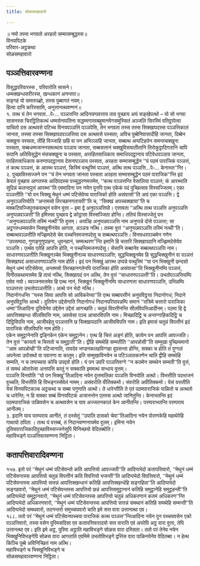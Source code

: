 ```yaml
---
title: सोळसमहावारो

---
```

॥ नमो तस्स भगवतो अरहतो सम्मासम्बुद्धस्स॥  
विनयपिटके  
परिवार-अट्ठकथा  
सोळसमहावारो  


## पञ्ञत्तिवारवण्णना

विसुद्धपरिवारस्स , परिवारोति सासने।  
धम्मक्खन्धसरीरस्स, खन्धकानं अनन्तरा॥  
सङ्गहं यो समारुळ्हो, तस्स पुब्बागतं नयम्।  
हित्वा दानि करिस्सामि, अनुत्तानत्थवण्णनं॥  
१. तत्थ यं तेन भगवता…पे॰… पञ्ञत्तन्ति आदिनयप्पवत्ताय ताव पुच्छाय अयं सङ्खेपत्थो – यो सो भगवा सासनस्स चिरट्ठितिकत्थं धम्मसेनापतिना सद्धम्मगारवबहुमानवेगसमुस्सितं अञ्जलिं सिरस्मिं पतिट्ठापेत्वा याचितो दस अत्थवसे पटिच्च विनयपञ्ञत्तिं पञ्ञपेसि, तेन भगवता तस्स तस्स सिक्खापदस्स पञ्ञत्तिकालं जानता, तस्सा तस्सा सिक्खापदपञ्ञत्तिया दस अत्थवसे पस्सता; अपिच पुब्बेनिवासादीहि जानता, दिब्बेन चक्खुना पस्सता, तीहि विज्जाहि छहि वा पन अभिञ्ञाहि जानता, सब्बत्थ अप्पटिहतेन समन्तचक्खुना पस्सता, सब्बधम्मजाननसमत्थाय पञ्ञाय जानता, सब्बसत्तानं चक्खुविसयातीतानि तिरोकुट्टादिगतानि चापि रूपानि अतिविसुद्धेन मंसचक्खुना च पस्सता, अत्तहितसाधिकाय समाधिपदट्ठानाय पटिवेधपञ्ञाय जानता, परहितसाधिकाय करुणापदट्ठानाय देसनापञ्ञाय पस्सता, अरहता सम्मासम्बुद्धेन ‘‘यं पठमं पाराजिकं पञ्ञत्तं, तं कत्थ पञ्ञत्तं, कं आरब्भ पञ्ञत्तं, किस्मिं वत्थुस्मिं पञ्ञत्तं, अत्थि तत्थ पञ्ञत्ति…पे॰… केनाभत’’न्ति।  
२. पुच्छाविस्सज्जने पन ‘‘यं तेन भगवता जानता पस्सता अरहता सम्मासम्बुद्धेन पठमं पाराजिक’’न्ति इदं केवलं पुच्छाय आगतस्स आदिपदस्स पच्चुद्धरणमत्तमेव, ‘‘कत्थ पञ्ञत्तन्ति वेसालिया पञ्ञत्तं; कं आरब्भाति सुदिन्नं कलन्दपुत्तं आरब्भा’’ति एवमादिना पन नयेन पुनपि एत्थ एकेकं पदं पुच्छित्वाव विस्सज्जितम्। एका पञ्ञत्तीति ‘‘यो पन भिक्खु मेथुनं धम्मं पटिसेवेय्य पाराजिको होति असंवासो’’ति अयं एका पञ्ञत्ति। द्वे अनुपञ्ञत्तियोति ‘‘अन्तमसो तिरच्छानगतायपी’’ति च, ‘‘सिक्खं अपच्चक्खाया’’ति च मक्कटिवज्जिपुत्तकवत्थूनं वसेन वुत्ता – इमा द्वे अनुपञ्ञत्तियो। एत्तावता ‘‘अत्थि तत्थ पञ्ञत्ति अनुपञ्ञत्ति अनुप्पन्नपञ्ञत्ती’’ति इमिस्सा पुच्छाय द्वे कोट्ठासा विस्सज्जिता होन्ति। ततियं विस्सज्जेतुं पन ‘‘अनुप्पन्नपञ्ञत्ति तस्मिं नत्थी’’ति वुत्तम्। अयञ्हि अनुप्पन्नपञ्ञत्ति नाम अनुप्पन्ने दोसे पञ्ञत्ता; सा अट्ठगरुधम्मवसेन भिक्खुनीनंयेव आगता, अञ्ञत्र नत्थि। तस्मा वुत्तं ‘‘अनुप्पन्नपञ्ञत्ति तस्मिं नत्थी’’ति। सब्बत्थपञ्ञत्तीति मज्झिमदेसे चेव पच्चन्तिमजनपदेसु च सब्बत्थपञ्ञत्ति। विनयधरपञ्चमेन गणेन ‘‘उपसम्पदा, गुणङ्गुणूपाहना, धुवनहानं, चम्मत्थरण’’न्ति इमानि हि चत्तारि सिक्खापदानि मज्झिमदेसेयेव पञ्ञत्ति। एत्थेव एतेहि आपत्ति होति, न पच्चन्तिमजनपदेसु। सेसानि सब्बानेव सब्बत्थपञ्ञत्ति नाम।  
साधारणपञ्ञत्तीति भिक्खूनञ्चेव भिक्खुनीनञ्च साधारणपञ्ञत्ति; सुद्धभिक्खूनमेव हि सुद्धभिक्खुनीनं वा पञ्ञत्तं सिक्खापदं असाधारणपञ्ञत्ति नाम होति। इदं पन भिक्खुं आरब्भ उप्पन्ने वत्थुस्मिं ‘‘या पन भिक्खुनी छन्दसो मेथुनं धम्मं पटिसेवेय्य, अन्तमसो तिरच्छानगतेनपि पाराजिका होति असंवासा’’ति भिक्खुनीनम्पि पञ्ञत्तं, विनीतकथामत्तमेव हि तासं नत्थि, सिक्खापदं पन अत्थि, तेन वुत्तं ‘‘साधारणपञ्ञत्ती’’ति। उभतोपञ्ञत्तियम्पि एसेव नयो। ब्यञ्जनमत्तमेव हि एत्थ नानं, भिक्खूनं भिक्खुनीनम्पि साधारणत्ता साधारणपञ्ञत्ति, उभिन्नम्पि पञ्ञत्तत्ता उभतोपञ्ञत्तीति। अत्थे पन भेदो नत्थि।  
निदानोगधन्ति ‘‘यस्स सिया आपत्ति सो आविकरेय्या’’ति एत्थ सब्बापत्तीनं अनुपविट्ठत्ता निदानोगधं; निदाने अनुपविट्ठन्ति अत्थो। दुतियेन उद्देसेनाति निदानोगधं निदानपरियापन्नम्पि समानं ‘‘तत्रिमे चत्तारो पाराजिका धम्मा’’तिआदिना दुतियेनेव उद्देसेन उद्देसं आगच्छति। चतुन्नं विपत्तीनन्ति सीलविपत्तिआदीनम्। पठमा हि द्वे आपत्तिक्खन्धा सीलविपत्ति नाम, अवसेसा पञ्च आचारविपत्ति नाम। मिच्छादिट्ठि च अन्तग्गाहिकदिट्ठि च दिट्ठिविपत्ति नाम, आजीवहेतु पञ्ञत्तानि छ सिक्खापदानि आजीवविपत्ति नाम। इति इमासं चतुन्नं विपत्तीनं इदं पाराजिकं सीलविपत्ति नाम होति।  
एकेन समुट्ठानेनाति द्वङ्गिकेन एकेन समुट्ठानेन। एत्थ हि चित्तं अङ्गं होति, कायेन पन आपत्तिं आपज्जति। तेन वुत्तं ‘‘कायतो च चित्ततो च समुट्ठाती’’ति। द्वीहि समथेहि सम्मतीति ‘‘आपन्नोसी’’ति सम्मुखा पुच्छियमानो ‘‘आम आपन्नोम्ही’’ति पटिजानाति, तावदेव भण्डनकलहविग्गहा वूपसन्ता होन्ति, सक्का च होति तं पुग्गलं अपनेत्वा उपोसथो वा पवारणा वा कातुम्। इति सम्मुखाविनयेन च पटिञ्ञातकरणेन चाति द्वीहि समथेहि सम्मति, न च तप्पच्चया कोचि उपद्दवो होति। यं पन उपरि पञ्ञत्तिवग्गे ‘‘न कतमेन समथेन सम्मती’’ति वुत्तं, तं समथं ओतारेत्वा अनापत्ति कातुं न सक्काति इममत्थं सन्धाय वुत्तम्।  
पञ्ञत्ति विनयोति ‘‘यो पन भिक्खू’’तिआदिना नयेन वुत्तमातिका पञ्ञत्ति विनयोति अत्थो। विभत्तीति पदभाजनं वुच्चति; विभत्तीति हि विभङ्गस्सेवेतं नामम्। असंवरोति वीतिक्कमो। संवरोति अवीतिक्कमो। येसं वत्ततीति येसं विनयपिटकञ्च अट्ठकथा च सब्बा पगुणाति अत्थो। ते धारेन्तीति ते एतं पठमपाराजिकं पाळितो च अत्थतो च धारेन्ति; न हि सक्का सब्बं विनयपिटकं अजानन्तेन एतस्स अत्थो जानितुन्ति। केनाभतन्ति इदं पठमपाराजिकं पाळिवसेन च अत्थवसेन च याव अज्जतनकालं केन आनीतन्ति। परम्पराभतन्ति परम्पराय आनीतम्।  
३. इदानि याय परम्पराय आनीतं, तं दस्सेतुं ‘‘उपालि दासको चेवा’’तिआदिना नयेन पोराणकेहि महाथेरेहि गाथायो ठपिता । तत्थ यं वत्तब्बं, तं निदानवण्णनायमेव वुत्तम्। इमिना नयेन दुतियपाराजिकादिपुच्छाविस्सज्जनेसुपि विनिच्छयो वेदितब्बोति।  
महाविभङ्गे पञ्ञत्तिवारवण्णना निट्ठिता।  


## कतापत्तिवारादिवण्णना

१५७. इतो परं ‘‘मेथुनं धम्मं पटिसेवन्तो कति आपत्तियो आपज्जती’’ति आदिप्पभेदो कतापत्तिवारो, ‘‘मेथुनं धम्मं पटिसेवन्तस्स आपत्तियो चतुन्नं विपत्तीनं कति विपत्तियो भजन्ती’’ति आदिप्पभेदो विपत्तिवारो, ‘‘मेथुनं धम्मं पटिसेवन्तस्स आपत्तियो सत्तन्नं आपत्तिक्खन्धानं कतिहि आपत्तिक्खन्धेहि सङ्गहिता’’ति आदिप्पभेदो सङ्गहवारो, ‘‘मेथुनं धम्मं पटिसेवन्तस्स आपत्तियो छन्नं आपत्तिसमुट्ठानानं कतिहि समुट्ठानेहि समुट्ठहन्ती’’ति आदिप्पभेदो समुट्ठानवारो, ‘‘मेथुनं धम्मं पटिसेवन्तस्स आपत्तियो चतुन्नं अधिकरणानं कतमं अधिकरण’’न्ति आदिप्पभेदो अधिकरणवारो, ‘‘मेथुनं धम्मं पटिसेवन्तस्स आपत्तियो सत्तन्नं समथानं कतिहि समथेहि सम्मन्ती’’ति आदिप्पभेदो समथवारो, तदनन्तरो समुच्चयवारो चाति इमे सत्त वारा उत्तानत्था एव।  
१८८. ततो परं ‘‘मेथुनं धम्मं पटिसेवनपच्चया पाराजिकं कत्थ पञ्ञत्त’’न्तिआदिना नयेन पुन पच्चयवसेन एको पञ्ञत्तिवारो, तस्स वसेन पुरिमसदिसा एव कतापत्तिवारादयो सत्त वाराति एवं अपरेपि अट्ठ वारा वुत्ता, तेपि उत्तानत्था एव। इति इमे अट्ठ, पुरिमा अट्ठाति महाविभङ्गे सोळस वारा दस्सिता। ततो परं तेनेव नयेन भिक्खुनिविभङ्गेपि सोळस वारा आगताति एवमिमे उभतोविभङ्गे द्वत्तिंस वारा पाळिनयेनेव वेदितब्बा। न हेत्थ किञ्चि पुब्बे अविनिच्छितं नाम अत्थि।  
महाविभङ्गे च भिक्खुनिविभङ्गे च  
सोळसमहावारवण्णना निट्ठिता।  